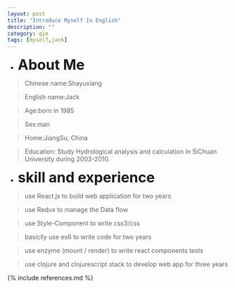 ```yaml
---
layout: post
title: "Introduce Myself In English"
description: ""
category: qin
tags: [myself,jack]
---
```


* **<label style="font-size:2rem">About Me</label>**


 > Chinese name:Shayuxiang

 > English name:Jack

 > Age:born in 1985

 > Sex:man

 > Home:JiangSu, China

 > Education: Study Hydrological analysis and calculation In SiChuan University during 2003-2010.

* **<label style="font-size:2rem">skill and experience</label>**

 > use React.js to build web application for two years

 > use Redux to manage the Data flow

 > use Style-Component to write css3/css

 > basiclly use es6 to write code for two years

 > use enzyme (mount / render) to write react components tests

 > use clojure and clojurescript stack to develop web app  for three years







{% include references.md %}
